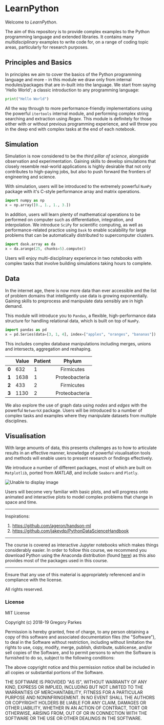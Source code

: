# LearnPython

Welcome to *LearnPython*.

The aim of this repository is to provide complex examples to the Python programming language and extended libraries. It contains many *multidisciplinary* examples to write code for, on a range of coding topic areas, particularly for research purposes.

## Principles and Basics

In principles we aim to cover the basics of the Python programming language and more - in this module we draw only from internal modules/packages that are in-built into the language. We start from saying 'Hello World'; a classic introduction to any programming language:

```python
print("Hello World")
```

All the way through to more performance-friendly implementations using the powerful `itertools` internal module, and performing complex string searching and extraction using *Regex*. This module is definitely for those either with or without previous programming experience, and will throw you in the deep end with complex tasks at the end of each notebook. 

## Simulation

Simulation is now considered to be the *third pillar of science*, alongside observation and experimentation. Gaining skills to develop simulations that closely resemble real-world applications is highly desirable that not only contributes to high-paying jobs, but also to push forward the frontiers of engineering and science. 

With simulation, users will be introduced to the extremely powerful `NumPy` package with it's C-style performance array and matrix operations. 

```python
import numpy as np
x = np.array([0., 1., 1., 3.])
```

In addition, users will learn plenty of mathematical operations to be performed on computer such as differentiation, integration, and interpolation. We introduce `SciPy` for scientific computing, as well as performance-related practice using `Dask` to enable scalability for large problems that can be automatically distributed to supercomputer clusters. 

```python
import dask.array as da
x = da.arange(25, chunks=5).compute()
```

Users will enjoy multi-disciplinary experience in two notebooks with complex tasks that involve building simulations taking hours to complete. 

## Data

In the internet age, there is now more data than ever accessible and the list of problem domains that intelligently use data is growing exponentially. Gaining skills to preprocess and manipulate data sensibly are in high demand. 

This module will introduce you to `Pandas`, a flexible, high-performance data structure for handling relational data, which is built on top of `NumPy`. 

```python
import pandas as pd
x = pd.Series(data=[3, 1, 4], index=["apples", "oranges", "bananas"])
```

This includes complex database manipulations including merges, unions and intersects, aggregation and reshaping. 

| | Value | Patient | Phylum |
 | --- | ------- | ----- |:------------------:|
| **0** | 632 | 1 | Firmicutes |
| **1** | 1638 | 1 | Proteobacteria |
| **2** | 433 | 2 | Firmicutes |
| **3** | 1130 | 2 | Proteobacteria |

We also explore the use of graph data using *nodes* and *edges* with the powerful `NetworkX` package. Users will be introduced to a number of complex tasks and examples where they manipulate datasets from multiple disciplines.

## Visualisation

With large amounts of data, this presents challenges as to how to articulate results in an effective manner, knowledge of powerful visualisation tools and methods will enable users to present research or findings effectively.

We introduce a number of different packages, most of which are built on `Matplotlib`, ported from *MATLAB*, and include `Seaborn` and `Plotly`. 

![Unable to display image](https://github.com/gregparkes/PythonCourse/tree/master/04-Visualization/sample_img.png)

Users will become very familiar with basic plots, and will progress onto animated and interactive plots to model complex problems that change in space and time. 

***

Inspirations: 
1. https://github.com/ageron/handson-ml
2. https://github.com/jakevdp/PythonDataScienceHandbook

***

The course is covered as interactive Jupyter notebooks which makes things considerably easier. In order to follow this course, we recommend you download Python using the Anaconda distribution (found [here](https://www.anaconda.com/download/)) as this also provides most of the packages used in this course.

***

Ensure that any use of this material is appropriately referenced and in compliance with the license.

All rights reserved.

### License 

MIT License

Copyright (c) 2018-19 Gregory Parkes

Permission is hereby granted, free of charge, to any person obtaining a copy
of this software and associated documentation files (the "Software"), to deal
in the Software without restriction, including without limitation the rights
to use, copy, modify, merge, publish, distribute, sublicense, and/or sell
copies of the Software, and to permit persons to whom the Software is
furnished to do so, subject to the following conditions:

The above copyright notice and this permission notice shall be included in all
copies or substantial portions of the Software.

THE SOFTWARE IS PROVIDED "AS IS", WITHOUT WARRANTY OF ANY KIND, EXPRESS OR
IMPLIED, INCLUDING BUT NOT LIMITED TO THE WARRANTIES OF MERCHANTABILITY,
FITNESS FOR A PARTICULAR PURPOSE AND NONINFRINGEMENT. IN NO EVENT SHALL THE
AUTHORS OR COPYRIGHT HOLDERS BE LIABLE FOR ANY CLAIM, DAMAGES OR OTHER
LIABILITY, WHETHER IN AN ACTION OF CONTRACT, TORT OR OTHERWISE, ARISING FROM,
OUT OF OR IN CONNECTION WITH THE SOFTWARE OR THE USE OR OTHER DEALINGS IN THE
SOFTWARE.